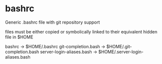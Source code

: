 bashrc
======

Generic .bashrc file with git repository support

files must be either copied or symbolically linked to their equivalent hidden file in $HOME

bashrc                      -> $HOME/.bashrc
git-completion.bash         -> $HOME/.git-completion.bash
server-login-aliases.bash   -> $HOME/.server-login-aliases.bash

